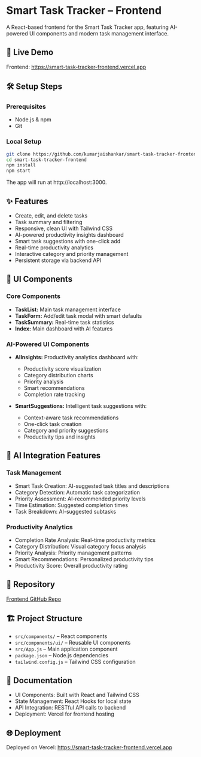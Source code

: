 # Smart Task Tracker – Frontend
A React-based frontend for the Smart Task Tracker app, featuring AI-powered UI components and modern task management interface.

## 🚀 Live Demo
Frontend: https://smart-task-tracker-frontend.vercel.app

## 🛠️ Setup Steps
### Prerequisites
- Node.js & npm
- Git

### Local Setup
```bash
git clone https://github.com/kumarjaishankar/smart-task-tracker-frontend.git
cd smart-task-tracker-frontend
npm install
npm start
```
The app will run at http://localhost:3000.

## ✨ Features
- Create, edit, and delete tasks
- Task summary and filtering
- Responsive, clean UI with Tailwind CSS
- AI-powered productivity insights dashboard
- Smart task suggestions with one-click add
- Real-time productivity analytics
- Interactive category and priority management
- Persistent storage via backend API

## 🎨 UI Components
### Core Components
- **TaskList:** Main task management interface
- **TaskForm:** Add/edit task modal with smart defaults
- **TaskSummary:** Real-time task statistics
- **Index:** Main dashboard with AI features

### AI-Powered UI Components
- **AIInsights:** Productivity analytics dashboard with:
  - Productivity score visualization
  - Category distribution charts
  - Priority analysis
  - Smart recommendations
  - Completion rate tracking

- **SmartSuggestions:** Intelligent task suggestions with:
  - Context-aware task recommendations
  - One-click task creation
  - Category and priority suggestions
  - Productivity tips and insights

## 🤖 AI Integration Features
### Task Management
- Smart Task Creation: AI-suggested task titles and descriptions
- Category Detection: Automatic task categorization
- Priority Assessment: AI-recommended priority levels
- Time Estimation: Suggested completion times
- Task Breakdown: AI-suggested subtasks

### Productivity Analytics
- Completion Rate Analysis: Real-time productivity metrics
- Category Distribution: Visual category focus analysis
- Priority Analysis: Priority management patterns
- Smart Recommendations: Personalized productivity tips
- Productivity Score: Overall productivity rating

## 📂 Repository
[Frontend GitHub Repo](https://github.com/kumarjaishankar/smart-task-tracker-frontend)

## 🏗️ Project Structure
- `src/components/` – React components
- `src/components/ui/` – Reusable UI components
- `src/App.js` – Main application component
- `package.json` – Node.js dependencies
- `tailwind.config.js` – Tailwind CSS configuration

## 📝 Documentation
- UI Components: Built with React and Tailwind CSS
- State Management: React Hooks for local state
- API Integration: RESTful API calls to backend
- Deployment: Vercel for frontend hosting

## 🌐 Deployment
Deployed on Vercel: https://smart-task-tracker-frontend.vercel.app